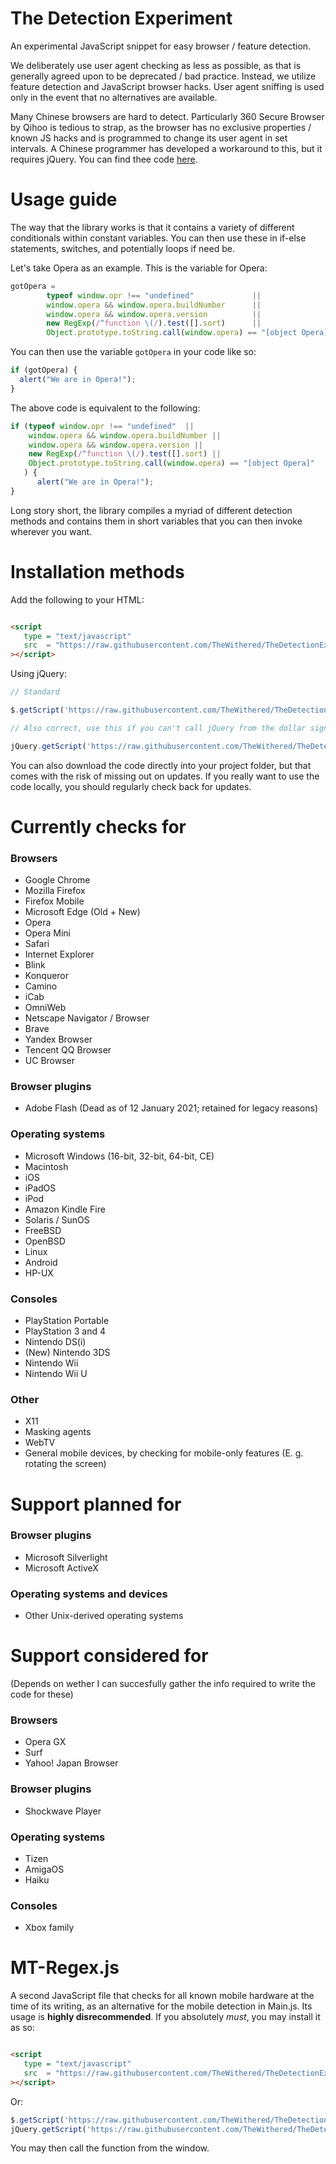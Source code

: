 # The Detection Experiment

An experimental JavaScript snippet for easy browser / feature detection.

We deliberately use user agent checking as less as possible, as that is generally agreed upon to be deprecated / bad practice. Instead, we utilize feature detection and JavaScript browser hacks. User agent sniffing is used only in the event that no alternatives are available.

Many Chinese browsers are hard to detect. Particularly 360 Secure Browser by Qihoo is tedious to strap, as the browser has no exclusive properties / known JS hacks and is programmed to change its user agent in set intervals. A Chinese programmer has developed a workaround to this, but it requires jQuery. You can find thee code [here](https://github.com/cloudcome/alien/blob/master/src/core/navigator/shell.js).

# Usage guide

The way that the library works is that it contains a variety of different conditionals within constant variables. You can then use these in if-else statements, switches, and potentially loops if need be.

Let's take Opera as an example. This is the variable for Opera:

```javascript
gotOpera = 
        typeof window.opr !== "undefined"             || 
        window.opera && window.opera.buildNumber      ||
        window.opera && window.opera.version          ||
        new RegExp(/^function \(/).test([].sort)      ||
        Object.prototype.toString.call(window.opera) == "[object Opera]",
```

You can then use the variable `gotOpera` in your code like so:

```javascript
if (gotOpera) {
  alert("We are in Opera!");
}
```

The above code is equivalent to the following:

```javascript
if (typeof window.opr !== "undefined"  || 
    window.opera && window.opera.buildNumber ||  
    window.opera && window.opera.version ||
    new RegExp(/^function \(/).test([].sort) || 
    Object.prototype.toString.call(window.opera) == "[object Opera]"
   ) {
      alert("We are in Opera!");    
}
```

Long story short, the library compiles a myriad of different detection methods and contains them in short variables that you can then invoke wherever you want.

# Installation methods

Add the following to your HTML:

```html

<script 
   type = "text/javascript" 
   src  = "https://raw.githubusercontent.com/TheWithered/TheDetectionExperiment/main/Source/Main.js"
></script>

```

Using jQuery:

```javascript
// Standard

$.getScript('https://raw.githubusercontent.com/TheWithered/TheDetectionExperiment/main/Source/Main.js');

// Also correct, use this if you can't call jQuery from the dollar sign (E. g. You're using Prototype.js)

jQuery.getScript('https://raw.githubusercontent.com/TheWithered/TheDetectionExperiment/main/Source/Main.js');

```

You can also download the code directly into your project folder, but that comes with the risk of missing out on updates. If you really want to use the code locally, you should regularly check back for updates.

# Currently checks for

### Browsers

* Google Chrome
* Mozilla Firefox
* Firefox Mobile
* Microsoft Edge (Old + New)
* Opera
* Opera Mini
* Safari
* Internet Explorer
* Blink
* Konqueror
* Camino
* iCab
* OmniWeb
* Netscape Navigator / Browser
* Brave
* Yandex Browser
* Tencent QQ Browser
* UC Browser

### Browser plugins

* Adobe Flash (Dead as of 12 January 2021; retained for legacy reasons)

### Operating systems

* Microsoft Windows (16-bit, 32-bit, 64-bit, CE)
* Macintosh
* iOS
* iPadOS
* iPod
* Amazon Kindle Fire
* Solaris / SunOS
* FreeBSD
* OpenBSD
* Linux
* Android
* HP-UX

### Consoles

* PlayStation Portable
* PlayStation 3 and 4
* Nintendo DS(i)
* (New) Nintendo 3DS
* Nintendo Wii
* Nintendo Wii U

### Other

* X11
* Masking agents
* WebTV
* General mobile devices, by checking for mobile-only features (E. g. rotating the screen)


# Support planned for

### Browser plugins

* Microsoft Silverlight
* Microsoft ActiveX

### Operating systems and devices

* Other Unix-derived operating systems

# Support considered for

(Depends on wether I can succesfully gather the info required to write the code for these)

### Browsers

* Opera GX
* Surf
* Yahoo! Japan Browser

### Browser plugins

* Shockwave Player

### Operating systems

* Tizen
* AmigaOS
* Haiku

### Consoles

* Xbox family

# MT-Regex.js

A second JavaScript file that checks for all known mobile hardware at the time of its writing, as an alternative for the mobile detection in Main.js. Its usage is __highly disrecommended__. If you absolutely *must*, you may install it as so:

```html

<script 
   type = "text/javascript" 
   src  = "https://raw.githubusercontent.com/TheWithered/TheDetectionExperiment/main/Source/MT-Regex.js"
></script>

```

Or:

```javascript
$.getScript('https://raw.githubusercontent.com/TheWithered/TheDetectionExperiment/main/Source/MT-Regex.js');
jQuery.getScript('https://raw.githubusercontent.com/TheWithered/TheDetectionExperiment/main/Source/MT-Regex.js');
```

You may then call the function from the window.
